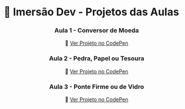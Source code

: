 # 🧠 Imersão Dev - Projetos das Aulas

<div align="center">

### Aula 1 - Conversor de Moeda  
🔗 [Ver Projeto no CodePen](https://codepen.io/Silva-Ryan/pen/mydaxea)

### Aula 2 - Pedra, Papel ou Tesoura  
🔗 [Ver Projeto no CodePen](https://codepen.io/Silva-Ryan/pen/wBvNpgz)

### Aula 3 - Ponte Firme ou de Vidro  
🔗 [Ver Projeto no CodePen](https://codepen.io/ryan-F-the-encoder/pen/emYXmxL)

</div>

